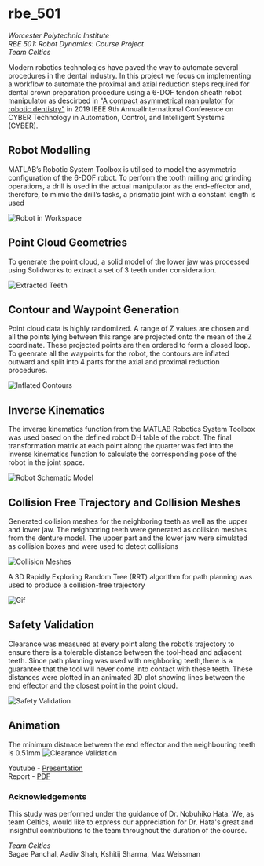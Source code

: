 # rbe_501
*Worcester Polytechnic Institute  
RBE 501: Robot Dynamics: Course Project  
Team Celtics*

Modern robotics technologies have paved the way to automate several procedures in the dental industry. In this project we focus on implementing a workflow to automate the proximal and axial reduction steps required for dental crown preparation procedure  using a 6-DOF tendon sheath robot manipulator as descirbed in ["A compact asymmetrical manipulator for robotic dentistry"](https://ieeexplore.ieee.org/document/9066571) in 2019 IEEE 9th AnnualInternational Conference on CYBER Technology in Automation, Control, and Intelligent Systems (CYBER). 

## Robot Modelling
MATLAB’s Robotic System Toolbox is utilised to model the asymmetric configuration of the 6-DOF robot. To perform the tooth milling and grinding  operations, a drill is used in the actual manipulator as the end-effector and, therefore, to mimic the drill’s tasks, a prismatic joint with a constant length is used

![Robot in Workspace](Pictures/Prismatic%20Link%20Robot.png)


## Point Cloud Geometries
To generate the point cloud, a solid model of the lower jaw was processed using Solidworks to extract a set of 3 teeth under consideration.

![Extracted Teeth](Pictures/Point_Cloud_of_entire_lower_jaw.jpg-mh.png)


## Contour and Waypoint Generation
Point cloud data is highly randomized. A range of Z values are chosen and all the points lying between this range are projected onto the mean of the Z coordinate. These projected points are then ordered to form a closed loop.  
To geenrate all the waypoints for the robot, the contours are inflated outward and split into 4 parts for the axial and proximal reduction procedures.

![Inflated Contours](Pictures/inflated.png)

## Inverse Kinematics
The inverse kinematics function from the MATLAB Robotics System Toolbox was used based on the defined  robot DH table of the robot. The final transformation matrix at each point along the quarter was fed into the inverse kinematics function to calculate the corresponding pose of the robot in the joint space.

![Robot Schematic Model](Pictures/Asymmetric%20Model_Schematic.png)

## Collision Free Trajectory and Collision Meshes
Generated collision meshes for the neighboring teeth as well as the upper and lower jaw. The neighboring teeth were generated as collision meshes from the denture model. The upper part and the lower jaw were simulated as collision boxes and were used to detect collisions


![Collision Meshes](Pictures/Collision%20Free%20Trajectory_annotated.jpg)

A 3D Rapidly Exploring Random Tree (RRT) algorithm for path planning was used to produce a collision-free trajectory

![Gif](Pictures/EE%20Tracing%20the%20Path.gif)


## Safety Validation
Clearance was measured at every point along the robot’s trajectory to ensure there is a tolerable distance between the tool-head and adjacent teeth. Since path planning was used with neighboring teeth,there is a guarantee that the tool will never come into contact with these teeth. These distances were plotted in an animated 3D plot showing lines between the end effector and the closest point in the point cloud.

![Safety Validation](Pictures/ClearancePlot.png)

## Animation

The minimum distnace between the end effector and the neighbouring teeth is 0.51mm
![Clearance Validation](Pictures/clearance.gif)

Youtube - [Presentation](https://www.youtube.com/watch?v=PazxKPg82kc)  
Report - [PDF](https://drive.google.com/file/d/17WTWlM-oz16bXcswHSFqFgMfJrW-hqdM/view?usp=sharing)


### Acknowledgements
This study was performed under the guidance of Dr. Nobuhiko Hata. We, as team Celtics, would like to express our appreciation for Dr. Hata's great and insightful contributions to the team throughout the duration of the course.

*Team Celtics*  
Sagae Panchal, Aadiv Shah, Kshitij Sharma, Max Weissman